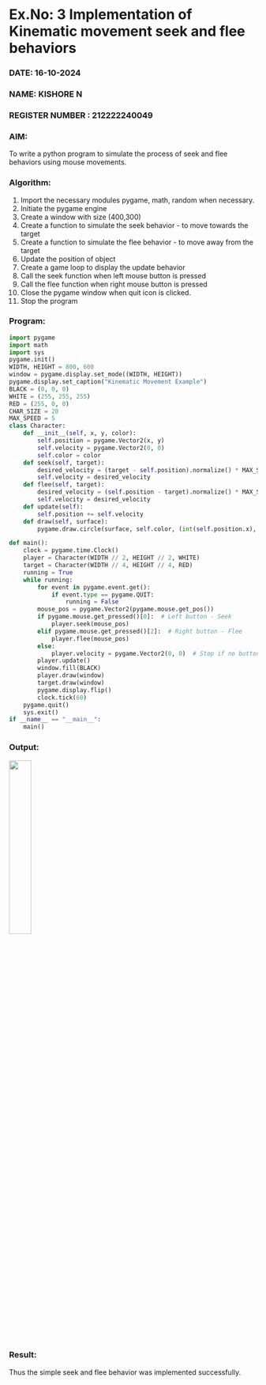 # Ex.No: 3  Implementation of Kinematic movement seek and flee behaviors 
### DATE: 16-10-2024      
### NAME: KISHORE N
### REGISTER NUMBER : 212222240049
### AIM: 
To write a python program to simulate the process of seek and flee behaviors using mouse movements.
### Algorithm:
1. Import the necessary modules pygame, math, random when necessary.
2. Initiate the pygame engine
3. Create a window with size (400,300)
4. Create a function to simulate the seek behavior - to move towards the target 
5. Create a function to simulate the flee behavior - to move away from the target 
6. Update the position of object
7. Create a game loop to display the update behavior
8. Call the seek function when left mouse button is pressed
9. Call the flee function when right mouse button is pressed
10. Close the pygame window when quit icon is clicked.
11. Stop the program
    
### Program:

```python
import pygame
import math
import sys
pygame.init()
WIDTH, HEIGHT = 800, 600
window = pygame.display.set_mode((WIDTH, HEIGHT))
pygame.display.set_caption("Kinematic Movement Example")
BLACK = (0, 0, 0)
WHITE = (255, 255, 255)
RED = (255, 0, 0)
CHAR_SIZE = 20
MAX_SPEED = 5
class Character:
    def __init__(self, x, y, color):
        self.position = pygame.Vector2(x, y)
        self.velocity = pygame.Vector2(0, 0)
        self.color = color
    def seek(self, target):
        desired_velocity = (target - self.position).normalize() * MAX_SPEED
        self.velocity = desired_velocity
    def flee(self, target):
        desired_velocity = (self.position - target).normalize() * MAX_SPEED
        self.velocity = desired_velocity
    def update(self):
        self.position += self.velocity
    def draw(self, surface):
        pygame.draw.circle(surface, self.color, (int(self.position.x), int(self.position.y)), CHAR_SIZE)

def main():
    clock = pygame.time.Clock()
    player = Character(WIDTH // 2, HEIGHT // 2, WHITE)
    target = Character(WIDTH // 4, HEIGHT // 4, RED)
    running = True
    while running:
        for event in pygame.event.get():
            if event.type == pygame.QUIT:
                running = False
        mouse_pos = pygame.Vector2(pygame.mouse.get_pos())
        if pygame.mouse.get_pressed()[0]:  # Left button - Seek
            player.seek(mouse_pos)
        elif pygame.mouse.get_pressed()[2]:  # Right button - Flee
            player.flee(mouse_pos)
        else:
            player.velocity = pygame.Vector2(0, 0)  # Stop if no button is pressed
        player.update()
        window.fill(BLACK)
        player.draw(window)
        target.draw(window)
        pygame.display.flip()
        clock.tick(60)
    pygame.quit()
    sys.exit()
if __name__ == "__main__":
    main()
```

### Output:
<img src="https://github.com/user-attachments/assets/b27666d7-8ed1-45ea-ad66-013054733050" width=30%>

### Result:
Thus the simple seek and flee behavior was implemented successfully.
